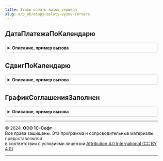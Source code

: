 ```yaml
---
title: Этапы оплаты вызов сервера
slug: erp_uh/etapy-oplaty-vyzov-servera
---
```



## ДатаПлатежаПоКалендарю
<details style="margin: 1em 0; padding: 0.5em; border: 1px solid #ccc; border-radius: 6px;">

<summary style="font-weight: bold; cursor: pointer;">Описание, пример вызова</summary>

```bsl

// Возвращает дату платежа по календарю с учетом сдвига.
//
// Параметры:
//  Параметры - см. ЭтапыОплатыКлиентСервер.ПараметрыРасчетаДатыПлатежа
//
// Возвращаемое значение:
//  Дата - Дата платежа по календарю
Функция ДатаПлатежаПоКалендарю(Параметры) Экспорт
```

Пример вызова
```bsl
Результат = ЭтапыОплатыВызовСервера.ДатаПлатежаПоКалендарю(Параметры) 
```
</details>

## СдвигПоКалендарю
<details style="margin: 1em 0; padding: 0.5em; border: 1px solid #ccc; border-radius: 6px;">

<summary style="font-weight: bold; cursor: pointer;">Описание, пример вызова</summary>

```bsl

// Возвращает сдвиг по календарю от даты платежа.
//
// Параметры:
//  Параметры - см. ЭтапыОплатыКлиентСервер.ПараметрыРасчетаДатыПлатежа
//
// Возвращаемое значение:
//  Число - Сдвиг по календарю
Функция СдвигПоКалендарю(Параметры) Экспорт
```

Пример вызова
```bsl
Результат = ЭтапыОплатыВызовСервера.СдвигПоКалендарю(Параметры) 
```
</details>

## ГрафикСоглашенияЗаполнен
<details style="margin: 1em 0; padding: 0.5em; border: 1px solid #ccc; border-radius: 6px;">

<summary style="font-weight: bold; cursor: pointer;">Описание, пример вызова</summary>

```bsl

// Функция проверки наличия графика оплаты в соглашении
//
// Параметры:
// 		Соглашение - СправочникСсылка.СоглашенияСПоставщиками, СправочникСсылка.СоглашенияСКлиентами -
//
// Возвращаемое значение:
// 		Булево - "Истина", если в графике есть хотя бы один этап и соглашения используются
//
Функция ГрафикСоглашенияЗаполнен(Соглашение) Экспорт
```

Пример вызова
```bsl
Результат = ЭтапыОплатыВызовСервера.ГрафикСоглашенияЗаполнен(Соглашение) 
```
</details>

---

© 2024, **ООО 1С-Софт**  
Все права защищены. Эта программа и сопроводительные материалы предоставляются  
в соответствии с условиями лицензии [Attribution 4.0 International (CC BY 4.0)](https://creativecommons.org/licenses/by/4.0/legalcode).

---
